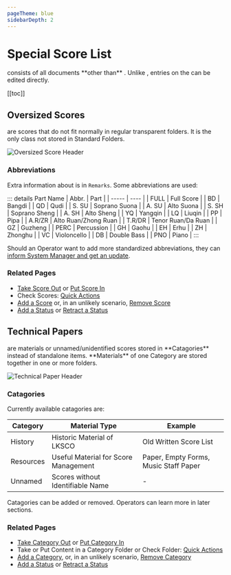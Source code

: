 ```yaml
---
pageTheme: blue
sidebarDepth: 2
---
```


# Special Score List
<p><special-score-list /> consists of all documents **other than** <regular-scores />. Unlike <regular-score-list />, entries on the <special-score-list /> can be edited directly.</p>

[[toc]]

## Oversized Scores
<p><oversized-scores /> are scores that do not fit normally in regular transparent folders. It is the only class not stored in Standard Folders.</p>  

![Oversized Score Header](/doc/assets/img/oversized-scores.png)  

### Abbreviations
Extra information about <oversized-scores /> is in `Remarks`. Some abbreviations are used:  

::: details Part Name
| Abbr. | Part |
| ----- | ---- |
| FULL | Full Score |
| BD | Bangdi |
| QD | Qudi |
| S. SU | Soprano Suona |
| A. SU | Alto Suona |
| S. SH | Soprano Sheng |
| A. SH | Alto Sheng |
| YQ | Yangqin |
| LQ | Liuqin |
| PP | Pipa |
| A.R/ZR | Alto Ruan/Zhong Ruan |
| T.R/DR | Tenor Ruan/Da Ruan |
| GZ | Guzheng |
| PERC | Percussion |
| GH | Gaohu |
| EH | Erhu |
| ZH | Zhonghu |
| VC | Violoncello |
| DB | Double Bass |
| PNO | Piano |
:::

Should an Operator want to add more standardized abbreviations, they can [inform System Manager and get an update](./people-and-development#system-manager).

### Related Pages
* [Take Score Out](./handling-existing-scores#standard-take-out) or [Put Score In](./handling-existing-scores#standard-put-in)
* Check Scores: [Quick Actions](./handling-existing-scores#quick-actions)
* [Add a Score](./editing-sheet-data#add-score) or, in an unlikely scenario, [Remove Score](./editing-sheet-data#remove-score)
* [Add a Status](./general-management#add-remove-status) or [Retract a Status](./general-management#retract-status-or-remove-notes)

## Technical Papers
<p><technical-papers /> are materials or unnamed/unidentified scores stored in **Catagories** instead of standalone items. **Materials** of one Category are stored together in one or more folders.</p>  

![Technical Paper Header](/doc/assets/img/technical-papers.png)  

### Catagories
Currently available catagories are:  

| Category | Material Type | Example |
| -------- | ------------- | ------- |
| History | Historic Material of LKSCO | Old Written Score List |
| Resources | Useful Material for Score Management | Paper, Empty Forms, Music Staff Paper |
| Unnamed | Scores without Identifiable Name | - |

Catagories can be added or removed. Operators can learn more in later sections.

### Related Pages
* [Take Category Out](./handling-existing-scores#standard-take-out) or [Put Category In](./handling-existing-scores#standard-put-in)
* Take or Put Content in a Category Folder or Check Folder: [Quick Actions](./handling-existing-scores#quick-actions)
* [Add a Category](./editing-sheet-data#add-score), or, in an unlikely scenario, [Remove Category](./editing-sheet-data#remove-score)
* [Add a Status](./general-management#add-remove-status) or [Retract a Status](./general-management#retract-status-or-remove-notes)